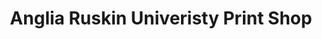 ---
title: "Anglia Ruskin Univeristy Print Shop"
url: /chelmsford/anglia-ruskin-univeristy-print-shop/
shop: copyshop
---